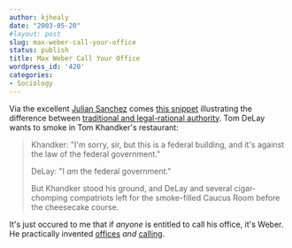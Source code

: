 ```yaml
---
author: kjhealy
date: "2003-05-20"
#layout: post
slug: max-weber-call-your-office
status: publish
title: Max Weber Call Your Office
wordpress_id: '420'
categories:
- Sociology
---
```


Via the excellent [Julian Sanchez](http://www.juliansanchez.com/notes.html "Julian's Lounge: Notes from the Lounge") comes [this snippet](http://www.washingtonpost.com/wp-dyn/articles/A57541-2003May14.html) illustrating the difference between [traditional and legal-rational authority](http://www.sociology.org.uk/wspo3.htm). Tom DeLay wants to smoke in Tom Khandker's restaurant:

> Khandker: "I'm sorry, sir, but this is a federal building, and it's against the law of the federal government."
>
> DeLay: "I *am* the federal government."
>
> But Khandker stood his ground, and DeLay and several cigar-chomping compatriots left for the smoke-filled Caucus Room before the cheesecake course.

It's just occured to me that if *anyone* is entitled to call his office, it's Weber. He practically invented [offices](http://wizard.ucr.edu/~bkaplan/soc/lib/webrbur2.html) *and* [calling](http://xroads.virginia.edu/~HYPER/WEBER/WeberCH3.html).
